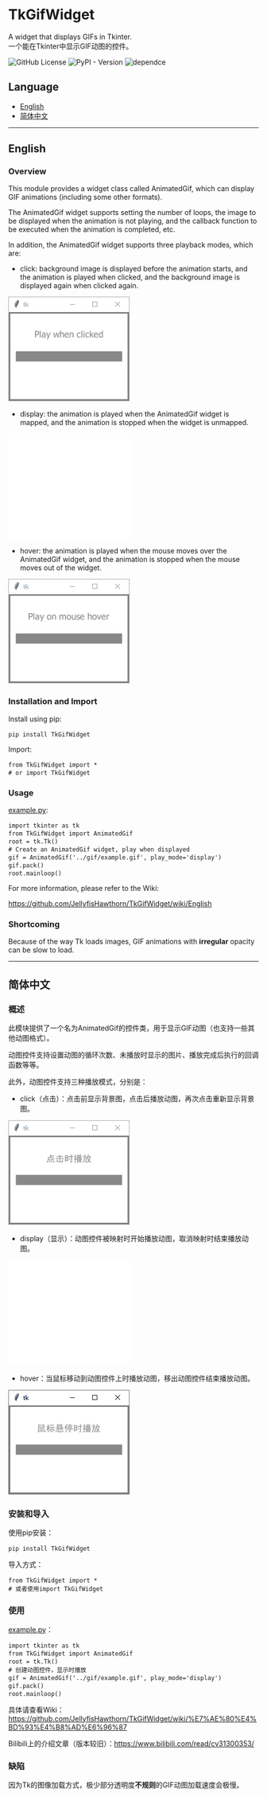 # TkGifWidget

A widget that displays GIFs in Tkinter.  
一个能在Tkinter中显示GIF动图的控件。

![GitHub License](https://img.shields.io/github/license/JellyfisHawthorn/TkGifWidgit)
![PyPI - Version](https://img.shields.io/pypi/v/TkGifWidget)
![dependce](https://img.shields.io/badge/dependence-Pillow-brightgreen?link=https%3A%2F%2Fgithub.com%2Fpython-pillow%2FPillow
)


## Language

- [English](#english)
- [简体中文](#简体中文)

---

## English

### Overview

This module provides a widget class called AnimatedGif, which can display GIF animations (including some other formats).

The AnimatedGif widget supports setting the number of loops, the image to be displayed when the animation is not playing, and the callback function to be executed when the animation is completed, etc.

In addition, the AnimatedGif widget supports three playback modes, which are:

- click: background image is displayed before the animation starts, and the animation is played when clicked, and the background image is displayed again when clicked again.

![click](https://github.com/JellyfisHawthorn/TkGifWidget/blob/main/docs/gif/en_us/click.gif)

- display: the animation is played when the AnimatedGif widget is mapped, and the animation is stopped when the widget is unmapped.

![display](https://github.com/JellyfisHawthorn/TkGifWidget/blob/main/docs/gif/en_us/display.gif)

- hover: the animation is played when the mouse moves over the AnimatedGif widget, and the animation is stopped when the mouse moves out of the widget.

![hover](https://github.com/JellyfisHawthorn/TkGifWidget/blob/main/docs/gif/en_us/hover.gif)

### Installation and Import

Install using pip:
```
pip install TkGifWidget
```

Import:
```python3
from TkGifWidget import *
# or import TkGifWidget
```

### Usage
[example.py](https://github.com/JellyfisHawthorn/TkGifWidget/blob/main/docs/case/example.py):
```python3
import tkinter as tk
from TkGifWidget import AnimatedGif
root = tk.Tk()
# Create an AnimatedGif widget, play when displayed
gif = AnimatedGif('../gif/example.gif', play_mode='display')
gif.pack()
root.mainloop()
```

For more information, please refer to the Wiki:

https://github.com/JellyfisHawthorn/TkGifWidget/wiki/English

### Shortcoming

Because of the way Tk loads images, GIF animations with **irregular** opacity can be slow to load.

---

## 简体中文

### 概述

此模块提供了一个名为AnimatedGif的控件类，用于显示GIF动图（也支持一些其他动图格式）。

动图控件支持设置动图的循环次数、未播放时显示的图片、播放完成后执行的回调函数等等。

此外，动图控件支持三种播放模式，分别是：

- click（点击）：点击前显示背景图，点击后播放动图，再次点击重新显示背景图。

![点击](https://github.com/JellyfisHawthorn/TkGifWidget/blob/main/docs/gif/zh_cn/click.gif)

- display（显示）：动图控件被映射时开始播放动图，取消映射时结束播放动图。

![显示](https://github.com/JellyfisHawthorn/TkGifWidget/blob/main/docs/gif/zh_cn/display.gif)

- hover：当鼠标移动到动图控件上时播放动图，移出动图控件结束播放动图。

![悬停](https://github.com/JellyfisHawthorn/TkGifWidget/blob/main/docs/gif/zh_cn/hover.gif)

### 安装和导入

使用pip安装：
```
pip install TkGifWidget
```

导入方式：
```python3
from TkGifWidget import *
# 或者使用import TkGifWidget
```

### 使用

[example.py](https://github.com/JellyfisHawthorn/TkGifWidget/blob/main/docs/case/example.py)：
```python3
import tkinter as tk
from TkGifWidget import AnimatedGif
root = tk.Tk()
# 创建动图控件，显示时播放
gif = AnimatedGif('../gif/example.gif', play_mode='display')
gif.pack()
root.mainloop()
```

具体请查看Wiki：https://github.com/JellyfisHawthorn/TkGifWidget/wiki/%E7%AE%80%E4%BD%93%E4%B8%AD%E6%96%87

Bilibili上的介绍文章（版本较旧）：https://www.bilibili.com/read/cv31300353/  

### 缺陷

因为Tk的图像加载方式，极少部分透明度**不规则**的GIF动图加载速度会极慢。
